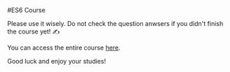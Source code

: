 #ES6 Course

Please use it wisely. Do not check the question anwsers if you didn't finish the course yet! ✍️

You can access the entire course [here](https://github.com/Rocketseat/curso-es6).

Good luck and enjoy your studies!